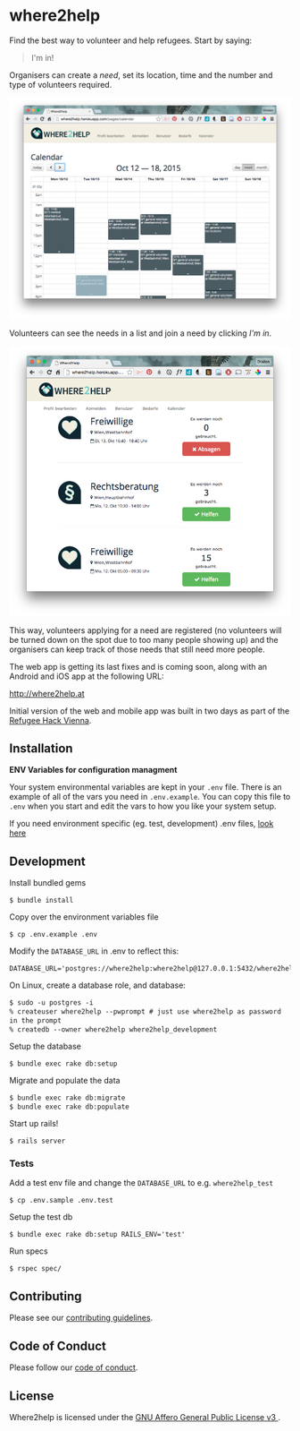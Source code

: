 # where2help

Find the best way to volunteer and help refugees. Start by saying:

> I'm in!

Organisers can create a *need*, set its location, time and the number and type
of volunteers required.

![need calendar](docs/img/needs_calendar.png)

Volunteers can see the needs in a list and join a need by clicking *I'm in*.

![need calendar](docs/img/user_web.png)

This way, volunteers applying for a need are registered (no volunteers will be
turned down on the spot due to too many people showing up) and the
organisers can keep track of those needs that still need more people.

The web app is getting its last fixes and is coming soon, along with an Android
and iOS app at the following URL:

<http://where2help.at>

Initial version of the web and mobile app was built in two days as part of the
[Refugee Hack Vienna](http://www.hackathon.wien/).

## Installation

__ENV Variables for configuration managment__

Your system environmental variables are kept in your `.env` file. There is an example of all of the vars you need in `.env.example`. You can copy this file to `.env` when you start and edit the vars to how you like your system setup.

If you need environment specific (eg. test, development) .env files, [look here](https://github.com/bkeepers/dotenv#multiple-rails-environments)

## Development

Install bundled gems

    $ bundle install

Copy over the environment variables file

    $ cp .env.example .env

Modify the `DATABASE_URL` in .env to reflect this:

    DATABASE_URL='postgres://where2help:where2help@127.0.0.1:5432/where2help_development'

On Linux, create a database role, and database:

    $ sudo -u postgres -i
    % createuser where2help --pwprompt # just use where2help as password in the prompt
    % createdb --owner where2help where2help_development

Setup the database

    $ bundle exec rake db:setup

Migrate and populate the data

    $ bundle exec rake db:migrate
    $ bundle exec rake db:populate

Start up rails!

    $ rails server

### Tests

Add a test env file and change the `DATABASE_URL` to e.g. `where2help_test`

    $ cp .env.sample .env.test

Setup the test db

    $ bundle exec rake db:setup RAILS_ENV='test'

Run specs

    $ rspec spec/


## Contributing

Please see our [contributing guidelines](CONTRIBUTING.md).

## Code of Conduct

Please follow our [code of conduct](code_of_conduct.md).

## License

Where2help is licensed under the [GNU Affero General Public License v3 ](LICENSE.md).
